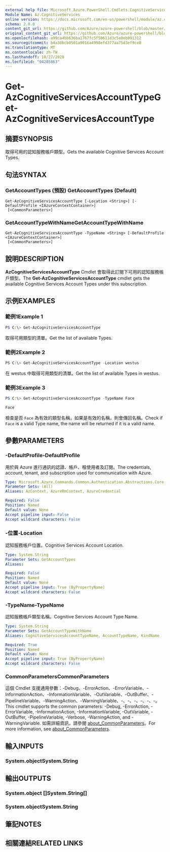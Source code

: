 ```yaml
---
external help file: Microsoft.Azure.PowerShell.Cmdlets.CognitiveServices.dll-Help.xml
Module Name: Az.CognitiveServices
online version: https://docs.microsoft.com/en-us/powershell/module/az.cognitiveservices/get-azcognitiveservicesaccounttype
schema: 2.0.0
content_git_url: https://github.com/Azure/azure-powershell/blob/master/src/CognitiveServices/CognitiveServices/help/Get-AzCognitiveServicesAccountType.md
original_content_git_url: https://github.com/Azure/azure-powershell/blob/master/src/CognitiveServices/CognitiveServices/help/Get-AzCognitiveServicesAccountType.md
ms.openlocfilehash: a99ca4bb636ba1767fc5f50611d3c5a9eb991312
ms.sourcegitcommit: b4a38bcb0501a9016a4998efd377aa75d3ef9ce8
ms.translationtype: MT
ms.contentlocale: zh-TW
ms.lasthandoff: 10/27/2020
ms.locfileid: "94285863"
---
```

# <span data-ttu-id="503d2-101">Get-AzCognitiveServicesAccountType</span><span class="sxs-lookup"><span data-stu-id="503d2-101">Get-AzCognitiveServicesAccountType</span></span>

## <span data-ttu-id="503d2-102">摘要</span><span class="sxs-lookup"><span data-stu-id="503d2-102">SYNOPSIS</span></span>
<span data-ttu-id="503d2-103">取得可用的認知服務帳戶類型。</span><span class="sxs-lookup"><span data-stu-id="503d2-103">Gets the available Cognitive Services Account Types.</span></span>

## <span data-ttu-id="503d2-104">句法</span><span class="sxs-lookup"><span data-stu-id="503d2-104">SYNTAX</span></span>

### <span data-ttu-id="503d2-105">GetAccountTypes (預設) </span><span class="sxs-lookup"><span data-stu-id="503d2-105">GetAccountTypes (Default)</span></span>
```
Get-AzCognitiveServicesAccountType [-Location <String>] [-DefaultProfile <IAzureContextContainer>]
 [<CommonParameters>]
```

### <span data-ttu-id="503d2-106">GetAccountTypeWithName</span><span class="sxs-lookup"><span data-stu-id="503d2-106">GetAccountTypeWithName</span></span>
```
Get-AzCognitiveServicesAccountType -TypeName <String> [-DefaultProfile <IAzureContextContainer>]
 [<CommonParameters>]
```

## <span data-ttu-id="503d2-107">說明</span><span class="sxs-lookup"><span data-stu-id="503d2-107">DESCRIPTION</span></span>
<span data-ttu-id="503d2-108">**AzCognitiveServicesAccountType** Cmdlet 會取得此訂閱下可用的認知服務帳戶類型。</span><span class="sxs-lookup"><span data-stu-id="503d2-108">The **Get-AzCognitiveServicesAccountType** cmdlet gets the available Cognitive Services Account Types under this subscription.</span></span>

## <span data-ttu-id="503d2-109">示例</span><span class="sxs-lookup"><span data-stu-id="503d2-109">EXAMPLES</span></span>

### <span data-ttu-id="503d2-110">範例1</span><span class="sxs-lookup"><span data-stu-id="503d2-110">Example 1</span></span>
```powershell
PS C:\> Get-AzCognitiveServicesAccountType
```

<span data-ttu-id="503d2-111">取得可用類型的清單。</span><span class="sxs-lookup"><span data-stu-id="503d2-111">Get the list of available Types.</span></span>

### <span data-ttu-id="503d2-112">範例2</span><span class="sxs-lookup"><span data-stu-id="503d2-112">Example 2</span></span>
```powershell
PS C:\> Get-AzCognitiveServicesAccountType -Location westus
```

<span data-ttu-id="503d2-113">在 westus 中取得可用類型的清單。</span><span class="sxs-lookup"><span data-stu-id="503d2-113">Get the list of available Types in westus.</span></span>

### <span data-ttu-id="503d2-114">範例3</span><span class="sxs-lookup"><span data-stu-id="503d2-114">Example 3</span></span>
```powershell
PS C:\> Get-AzCognitiveServicesAccountType -TypeName Face

Face
```

<span data-ttu-id="503d2-115">檢查是否 `Face` 為有效的類型名稱，如果是有效的名稱，則會傳回名稱。</span><span class="sxs-lookup"><span data-stu-id="503d2-115">Check if `Face` is a valid Type name, the name will be returned if it is a valid name.</span></span>

## <span data-ttu-id="503d2-116">參數</span><span class="sxs-lookup"><span data-stu-id="503d2-116">PARAMETERS</span></span>

### <span data-ttu-id="503d2-117">-DefaultProfile</span><span class="sxs-lookup"><span data-stu-id="503d2-117">-DefaultProfile</span></span>
<span data-ttu-id="503d2-118">用於與 Azure 進行通訊的認證、帳戶、租使用者及訂閱。</span><span class="sxs-lookup"><span data-stu-id="503d2-118">The credentials, account, tenant, and subscription used for communication with Azure.</span></span>

```yaml
Type: Microsoft.Azure.Commands.Common.Authentication.Abstractions.Core.IAzureContextContainer
Parameter Sets: (All)
Aliases: AzContext, AzureRmContext, AzureCredential

Required: False
Position: Named
Default value: None
Accept pipeline input: False
Accept wildcard characters: False
```

### <span data-ttu-id="503d2-119">-位置</span><span class="sxs-lookup"><span data-stu-id="503d2-119">-Location</span></span>
<span data-ttu-id="503d2-120">認知服務帳戶位置。</span><span class="sxs-lookup"><span data-stu-id="503d2-120">Cognitive Services Account Location.</span></span>

```yaml
Type: System.String
Parameter Sets: GetAccountTypes
Aliases:

Required: False
Position: Named
Default value: None
Accept pipeline input: True (ByPropertyName)
Accept wildcard characters: False
```

### <span data-ttu-id="503d2-121">-TypeName</span><span class="sxs-lookup"><span data-stu-id="503d2-121">-TypeName</span></span>
<span data-ttu-id="503d2-122">認知服務帳戶類型名稱。</span><span class="sxs-lookup"><span data-stu-id="503d2-122">Cognitive Services Account Type Name.</span></span>

```yaml
Type: System.String
Parameter Sets: GetAccountTypeWithName
Aliases: CognitiveServicesAccountTypeName, AccountTypeName, KindName

Required: True
Position: Named
Default value: None
Accept pipeline input: True (ByPropertyName)
Accept wildcard characters: False
```

### <span data-ttu-id="503d2-123">CommonParameters</span><span class="sxs-lookup"><span data-stu-id="503d2-123">CommonParameters</span></span>
<span data-ttu-id="503d2-124">這個 Cmdlet 支援通用參數：-Debug、-ErrorAction、-ErrorVariable、-InformationAction、-InformationVariable、-OutVariable、-OutBuffer、-PipelineVariable、-WarningAction、-WarningVariable、-、-、-、-、-、-。</span><span class="sxs-lookup"><span data-stu-id="503d2-124">This cmdlet supports the common parameters: -Debug, -ErrorAction, -ErrorVariable, -InformationAction, -InformationVariable, -OutVariable, -OutBuffer, -PipelineVariable, -Verbose, -WarningAction, and -WarningVariable.</span></span> <span data-ttu-id="503d2-125">如需詳細資訊，請參閱 [about_CommonParameters](http://go.microsoft.com/fwlink/?LinkID=113216)。</span><span class="sxs-lookup"><span data-stu-id="503d2-125">For more information, see [about_CommonParameters](http://go.microsoft.com/fwlink/?LinkID=113216).</span></span>

## <span data-ttu-id="503d2-126">輸入</span><span class="sxs-lookup"><span data-stu-id="503d2-126">INPUTS</span></span>

### <span data-ttu-id="503d2-127">System.object</span><span class="sxs-lookup"><span data-stu-id="503d2-127">System.String</span></span>

## <span data-ttu-id="503d2-128">輸出</span><span class="sxs-lookup"><span data-stu-id="503d2-128">OUTPUTS</span></span>

### <span data-ttu-id="503d2-129">System.object []</span><span class="sxs-lookup"><span data-stu-id="503d2-129">System.String[]</span></span>

### <span data-ttu-id="503d2-130">System.object</span><span class="sxs-lookup"><span data-stu-id="503d2-130">System.String</span></span>

## <span data-ttu-id="503d2-131">筆記</span><span class="sxs-lookup"><span data-stu-id="503d2-131">NOTES</span></span>

## <span data-ttu-id="503d2-132">相關連結</span><span class="sxs-lookup"><span data-stu-id="503d2-132">RELATED LINKS</span></span>
